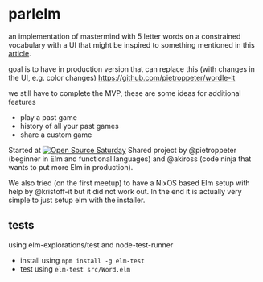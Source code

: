 # parlelm

an implementation of mastermind with 5 letter words on a constrained vocabulary with a UI
that might be inspired to something mentioned in this [article](https://www.404media.co/nytimes-files-copyright-takedowns-against-hundreds-of-wordle-clones/).

goal is to have in production version that can replace this (with changes in the UI, e.g. color changes) https://github.com/pietroppeter/wordle-it

we still have to complete the MVP, these are some 
ideas for additional features
- play a past game
- history of all your past games
- share a custom game

Started at [![Open Source Saturday](https://img.shields.io/badge/%E2%9D%A4%EF%B8%8F-open%20source%20saturday-F64060.svg)](https://www.meetup.com/it-IT/Open-Source-Saturday-Milano/)
Shared project by @pietroppeter (beginner in Elm and functional languages) and @akiross (code ninja that wants to put more Elm in production).

We also tried (on the first meetup) to have a NixOS based Elm setup with help by @kristoff-it but it did not work out.
In the end it is actually very simple to just setup elm with the installer.

## tests

using elm-explorations/test and node-test-runner
- install using `npm install -g elm-test`
- test using `elm-test src/Word.elm`
